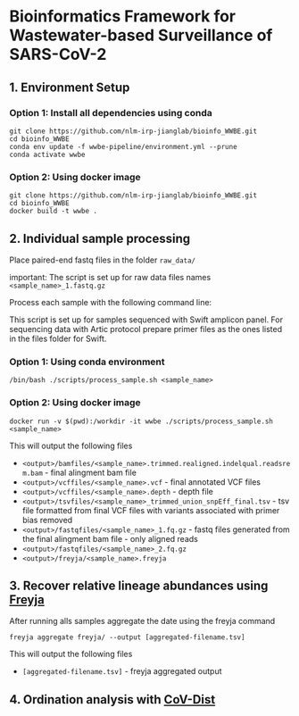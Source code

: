 # Bioinformatics Framework for Wastewater-based Surveillance of SARS-CoV-2

## 1. Environment Setup
### Option 1: Install all dependencies using conda

```
git clone https://github.com/nlm-irp-jianglab/bioinfo_WWBE.git
cd bioinfo_WWBE
conda env update -f wwbe-pipeline/environment.yml --prune
conda activate wwbe
```

### Option 2: Using docker image

```
git clone https://github.com/nlm-irp-jianglab/bioinfo_WWBE.git
cd bioinfo_WWBE
docker build -t wwbe .
```

## 2. Individual sample processing

Place paired-end fastq files in the folder `raw_data/`

important: The script is set up for raw data files names `<sample_name>_1.fastq.gz`

Process each sample with the following command line:

This script is set up for samples sequenced with Swift amplicon panel. For sequencing data with Artic protocol prepare primer files as the ones listed in the files folder for Swift.


### Option 1: Using conda environment
```
/bin/bash ./scripts/process_sample.sh <sample_name>
```

### Option 2: Using docker image
```
docker run -v $(pwd):/workdir -it wwbe ./scripts/process_sample.sh <sample_name>
```

This will output the following files

* `<output>/bamfiles/<sample_name>.trimmed.realigned.indelqual.readsrem.bam` - final alingment bam file
* `<output>/vcffiles/<sample_name>.vcf` - final annotated VCF files
* `<output>/vcffiles/<sample_name>.depth` - depth file
* `<output>/tsvfiles/<sample_name>_trimmed_union_snpEff_final.tsv` - tsv file formatted from final VCF files with variants associated with primer bias removed
* `<output>/fastqfiles/<sample_name>_1.fq.gz` - fastq files generated from the final alingment bam file - only aligned reads
* `<output>/fastqfiles/<sample_name>_2.fq.gz`
* `<output>/freyja/<sample_name>.freyja`

## 3. Recover relative lineage abundances using [Freyja](https://github.com/andersen-lab/Freyja)

After running alls samples aggregate the date using the freyja command

```
freyja aggregate freyja/ --output [aggregated-filename.tsv]
```
This will output the following files
* `[aggregated-filename.tsv]` - freyja aggregated output

## 4. Ordination analysis with [CoV-Dist](https://github.com/nlm-irp-jianglab/CoV-Dist)

